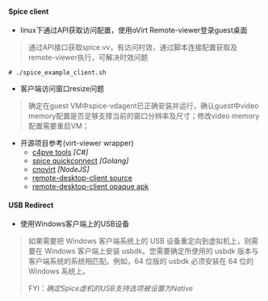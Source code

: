 #### Spice client
* linux下通过API获取访问配置，使用oVirt Remote-viewer登录guest桌面
> 通过API接口获取spice.vv，有访问时效，通过脚本连接配置获取及remote-viewer执行，可解决时效问题
```
# ./spice_example_client.sh
```

* 客户端访问窗口resize问题
> 确定在guest VM中spice-vdagent已正确安装并运行，确认guest中video memory配置是否足够支撑当前的窗口分辨率及尺寸；修改video memory配置需要重启VM；

* 开源项目参考(virt-viewer wrapper)
  * [c4pve tools](https://www.cv4pve-tools.com/)    *[C#]*
  * [spice quickconnect](https://github.com/Elbandi/proxmox-spice-quickconnect)    *[Golang]*
  * [cnovirt](https://github.com/cnovirt/opencc-ovirt-pro-win)    *[NodeJS]*
  * [remote-desktop-client source](https://github.com/iiordanov/remote-desktop-clients)
  * [remote-desktop-client opaque apk](https://napkforpc.com/apk/com.undatech.opaque/)

#### USB Redirect
* 使用Windows客户端上的USB设备
> 如果需要把 Windows 客户端系统上的 USB 设备重定向到虚拟机上，则需要在 Windows 客户端上安装 usbdk。您需要确定所使用的 usbdk 版本与客户端系统的系统相匹配。例如，64 位版的 usbdk 必须安装在 64 位的 Windows 系统上。
>
> FYI：*确定Spice虚机的USB支持选项被设置为Native*
